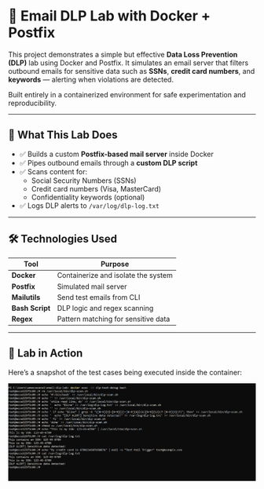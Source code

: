 # 📧 Email DLP Lab with Docker + Postfix

This project demonstrates a simple but effective **Data Loss Prevention (DLP)** lab using Docker and Postfix. It simulates an email server that filters outbound emails for sensitive data such as **SSNs**, **credit card numbers**, and **keywords** — alerting when violations are detected.

Built entirely in a containerized environment for safe experimentation and reproducibility.

---

## 🚀 What This Lab Does

- ✅ Builds a custom **Postfix-based mail server** inside Docker  
- ✅ Pipes outbound emails through a **custom DLP script**  
- ✅ Scans content for:
  - Social Security Numbers (SSNs)
  - Credit card numbers (Visa, MasterCard)
  - Confidentiality keywords (optional)
- ✅ Logs DLP alerts to `/var/log/dlp-log.txt`

---

## 🛠 Technologies Used

| Tool            | Purpose                             |
|-----------------|-------------------------------------|
| **Docker**      | Containerize and isolate the system |
| **Postfix**     | Simulated mail server               |
| **Mailutils**   | Send test emails from CLI           |
| **Bash Script** | DLP logic and regex scanning        |
| **Regex**       | Pattern matching for sensitive data |

---
## 📸 Lab in Action

Here’s a snapshot of the test cases being executed inside the container:

![DLP test output](./DLP%20test%20case.png)
